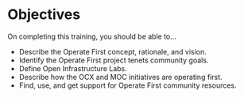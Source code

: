 # Objectives

On completing this training, you should be able to...

- Describe the Operate First concept, rationale, and vision.
- Identify the Operate First project tenets community goals.
- Define Open Infrastructure Labs.
- Describe how the OCX and MOC initiatives are operating first.
- Find, use, and get support for Operate First community resources.

<br/>
<br/>
